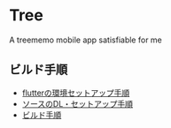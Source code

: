 # Tree

A treememo mobile app satisfiable for me

## ビルド手順

- [flutterの環境セットアップ手順](mds/flutter_setup/index.md)<br>
- [ソースのDL・セットアップ手順](mds/source_operation/index.md)<br>
- [ビルド手順](mds/build_operation/index.md)
